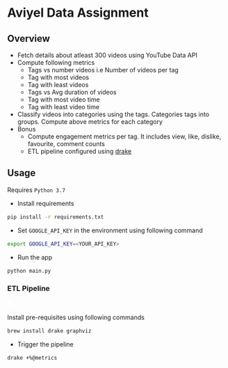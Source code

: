 # Aviyel Data Assignment

## Overview

- Fetch details about atleast 300 videos using YouTube Data API
- Compute following metrics
  - Tags vs number videos i.e Number of videos per tag
  - Tag with most videos
  - Tag with least videos
  - Tags vs Avg duration of videos
  - Tag with most video time
  - Tag with least video time
- Classify videos into categories using the tags. Categories tags into groups. Compute above metrics for each category
- Bonus
  - Compute engagement metrics per tag. It includes view, like, dislike, favourite, comment counts
  - ETL pipeline configured using [drake](https://github.com/Factual/drake)

## Usage

Requires `Python 3.7`

- Install requirements

```bash
pip install -r requirements.txt
```

- Set `GOOGLE_API_KEY` in the environment using following command

```bash
export GOOGLE_API_KEY=<YOUR_API_KEY>
```

- Run the app

```bash
python main.py
```

### ETL Pipeline

![ETL](./drake.png)

Install pre-requisites using following commands

```bash
brew install drake graphviz
```

- Trigger the pipeline

```bash
drake +%@metrics
```
